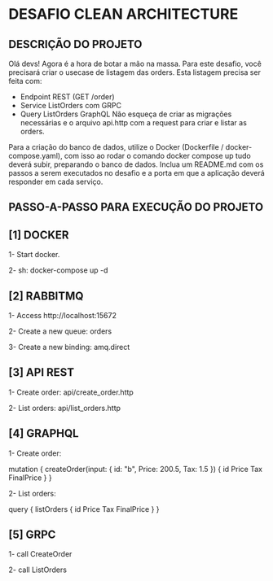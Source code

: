 # DESAFIO CLEAN ARCHITECTURE #

## DESCRIÇÃO DO PROJETO ##

Olá devs!
Agora é a hora de botar a mão na massa. Para este desafio, você precisará criar o usecase de listagem das orders.
Esta listagem precisa ser feita com:
- Endpoint REST (GET /order)
- Service ListOrders com GRPC
- Query ListOrders GraphQL
Não esqueça de criar as migrações necessárias e o arquivo api.http com a request para criar e listar as orders.

Para a criação do banco de dados, utilize o Docker (Dockerfile / docker-compose.yaml), com isso ao rodar o comando docker compose up tudo deverá subir, preparando o banco de dados.
Inclua um README.md com os passos a serem executados no desafio e a porta em que a aplicação deverá responder em cada serviço.

## PASSO-A-PASSO PARA EXECUÇÃO DO PROJETO ##

## [1] DOCKER ##

1- Start docker.

2- sh: docker-compose up -d

## [2] RABBITMQ ##

1- Access http://localhost:15672

2- Create a new queue: orders

3- Create a new binding: amq.direct

## [3] API REST ##

1- Create order: api/create_order.http

2- List orders: api/list_orders.http

## [4] GRAPHQL ##

1- Create order:

mutation {
  createOrder(input: {
    id: "b",
    Price: 200.5,
    Tax: 1.5
  }) {
    id
    Price
    Tax
    FinalPrice
  }
}

2- List orders:

query {
  listOrders {
    id
    Price
    Tax
    FinalPrice
  }
}

## [5] GRPC ##

1- call CreateOrder

2- call ListOrders
